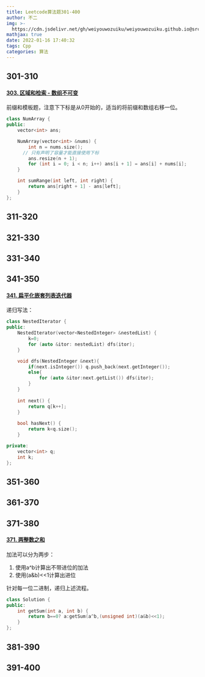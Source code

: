 ```yaml
---
title: Leetcode算法题301-400
author: 不二
img: >-
  https://cdn.jsdelivr.net/gh/weiyouwozuiku/weiyouwozuiku.github.io@src/source/_posts/PageImg/算法/Leetcode算法题301-400.jpeg
mathjax: true
date: 2022-01-16 17:40:32
tags: Cpp
categories: 算法
---
```


## 301-310

#### [303. 区域和检索 - 数组不可变](https://leetcode-cn.com/problems/range-sum-query-immutable/)

前缀和模板题，注意下下标是从0开始的，适当的将前缀和数组右移一位。

```cpp
class NumArray {
public:
    vector<int> ans;

    NumArray(vector<int> &nums) {
        int n = nums.size();
      // 只有声明了容量才能直接使用下标
        ans.resize(n + 1);
        for (int i = 0; i < n; i++) ans[i + 1] = ans[i] + nums[i];
    }

    int sumRange(int left, int right) {
        return ans[right + 1] - ans[left];
    }
};
```



## 311-320
## 321-330
## 331-340
## 341-350

#### [341. 扁平化嵌套列表迭代器](https://leetcode-cn.com/problems/flatten-nested-list-iterator/)

递归写法：

```cpp
class NestedIterator {
public:
    NestedIterator(vector<NestedInteger> &nestedList) {
        k=0;
        for (auto &itor: nestedList) dfs(itor);
    }

    void dfs(NestedInteger &next){
        if(next.isInteger()) q.push_back(next.getInteger());
        else{
            for (auto &itor:next.getList()) dfs(itor);
        }
    }
    
    int next() {
        return q[k++];
    }
    
    bool hasNext() {
        return k<q.size();
    }

private:
    vector<int> q;
    int k;
};
```

#### 

## 351-360
## 361-370
## 371-380

#### [371. 两整数之和](https://leetcode-cn.com/problems/sum-of-two-integers/)

加法可以分为两步：

1. 使用a^b计算出不带进位的加法
2. 使用\(a&b\)<<1计算出进位

针对每一位二进制，递归上述流程。

```cpp
class Solution {
public:
    int getSum(int a, int b) {
        return b==0? a:getSum(a^b,(unsigned int)(a&b)<<1);
    }
};
```



## 381-390
## 391-400



